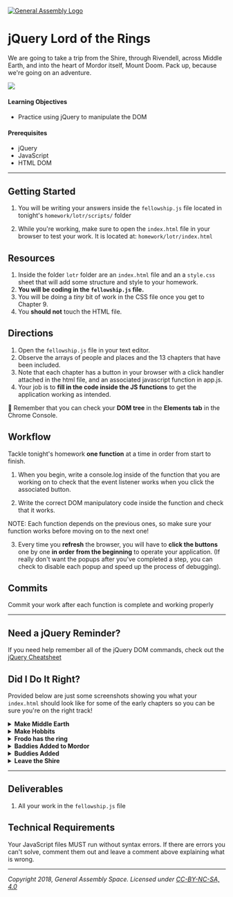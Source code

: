[![General Assembly Logo](/ga_cog.png)](https://generalassemb.ly)

# jQuery Lord of the Rings

We are going to take a trip from the Shire, through Rivendell, across Middle Earth, and into the heart of Mordor itself, Mount Doom. Pack up, because we're going on an adventure.

![](https://imgur.com/IAGWicn.png)

#### Learning Objectives

- Practice using jQuery to manipulate the DOM

#### Prerequisites

- jQuery
- JavaScript
- HTML DOM

---

## Getting Started

1. You will be writing your answers inside the `fellowship.js` file located in tonight's `homework/lotr/scripts/` folder

1. While you're working, make sure to open the `index.html` file in your browser to test your work. It is located at: `homework/lotr/index.html`

## Resources

1. Inside the folder `lotr` folder are an `index.html` file and an a `style.css` sheet that will add some structure and style to your homework.
1. **You will be coding in the `fellowship.js` file.**
1. You will be doing a _tiny_ bit of work in the CSS file once you get to Chapter 9.
1. You **should not** touch the HTML file.

## Directions
1. Open the `fellowship.js` file in your text editor.
2. Observe the arrays of people and places and the 13 chapters that have been included.
3. Note that each chapter has a button in your browser with a click handler attached in the html file, and an associated javascript function in app.js.
4. Your job is to **fill in the code inside the JS functions** to get the application working as intended.

:elephant: Remember that you can check your **DOM tree** in the **Elements tab** in the Chrome Console.

## Workflow

Tackle tonight's homework **one function** at a time in order from start to finish.

1. When you begin, write a console.log inside of the function that you are working on to check that the event listener works when you click the associated button.

2. Write the correct DOM manipulatory code inside the function and check that it works.

NOTE: Each function depends on the previous ones, so make sure your function works before moving on to the next one!

3. Every time you **refresh** the browser, you will have to **click the buttons** one by one **in order from the beginning** to operate your application. (If really don't want the popups after you've completed a step, you can check to disable each popup and speed up the process of debugging).

## Commits

Commit your work after each function is complete and working properly

---

## Need a jQuery Reminder?

If you need help remember all of the jQuery DOM commands, check out the [jQuery Cheatsheet](https://git.generalassemb.ly/SEIR-1207/Orientation_Reference/wiki/jQuery-Cheatsheet-as-Tables)

## Did I Do It Right?

Provided below are just some screenshots showing you what your `index.html` should look like for some of the early chapters so you can be sure you're on the right track!

<details><summary><strong>Make Middle Earth</strong></summary>
<img src="https://i.imgur.com/ul0svtY.jpg">
</details>

<details><summary><strong>Make Hobbits</strong></summary>
<img src="https://i.imgur.com/B8qKof3.jpg">
</details>

<details><summary><strong>Frodo has the ring</strong></summary>
<img src="https://i.imgur.com/1b6dOde.png">
</details>

<details><summary><strong>Baddies Added to Mordor</strong></summary>
<img src="https://i.imgur.com/7svUIIk.jpg">
</details>

<details><summary><strong>Buddies Added</strong></summary>
<img src="https://i.imgur.com/87Z8GzM.jpg">
</details>

<details><summary><strong>Leave the Shire</strong></summary>
<img src="https://i.imgur.com/kv1cfnP.jpg">
<img src="https://i.imgur.com/HMXFmH0.png">
</details>

---

## Deliverables

1. All your work in the `fellowship.js` file

## Technical Requirements

Your JavaScript files MUST run without syntax errors. If there are errors you can't solve, comment them out and leave a comment above explaining what is wrong.

---

*Copyright 2018, General Assembly Space. Licensed under [CC-BY-NC-SA, 4.0](https://creativecommons.org/licenses/by-nc-sa/4.0/)*
